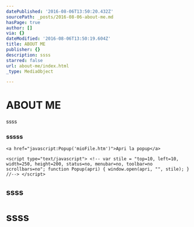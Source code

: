 ```yaml
---
datePublished: '2016-08-06T13:50:20.432Z'
sourcePath: _posts/2016-08-06-about-me.md
hasPage: true
author: []
via: {}
dateModified: '2016-08-06T13:50:19.604Z'
title: ABOUT ME
publisher: {}
description: ssss
starred: false
url: about-me/index.html
_type: MediaObject

---
```

# ABOUT ME

ssss

### sssss

    <a href="javascript:Popup('mioFile.htm')">Apri la popup</a>

    <script type="text/javascript"> <!-- var stile = "top=10, left=10, width=250, height=200, status=no, menubar=no, toolbar=no scrollbars=no"; function Popup(apri) { window.open(apri, "", stile); } //--> </script>

## ssss

# ssss